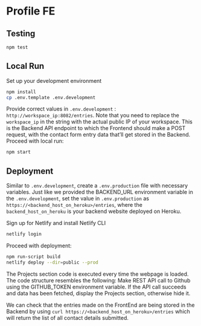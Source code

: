# Profile FE

## Testing

```bash
npm test
```

## Local Run

Set up your development environment

```bash
npm install
cp .env.template .env.development
```

Provide correct values in `.env.development` : `http://workspace_ip:8082/entries`. Note that you need to replace the `workspace_ip` in the string with the actual public IP of your workspace. This is the Backend API endpoint to which the Frontend should make a POST request, with the contact form entry data that’ll get stored in the Backend. Proceed with local run:

```bash
npm start
```

## Deployment

Similar to `.env.development`, create a `.env.production` file with necessary variables. Just like we provided the BACKEND_URL environment variable in the `.env.development`, set the value in `.env.production` as `https://<backend_host_on_heroku>/entries`, where the `backend_host_on_heroku` is your backend website deployed on Heroku.

Sign up for Netlify and install Netlify CLI

```bash
netlify login
```

Proceed with deployment:
```bash
npm run-script build
netlify deploy --dir=public --prod
```

The Projects section code is executed every time the webpage is loaded. The code structure resembles the following:
    Make REST API call to Github using the GITHUB_TOKEN environment variable.
    If the API call succeeds and data has been fetched, display the Projects section, otherwise hide it.

We can check that the entries made on the FrontEnd are being stored in the Backend by using `curl https://<backend_host_on_heroku>/entries` which will return the list of all contact details submitted.